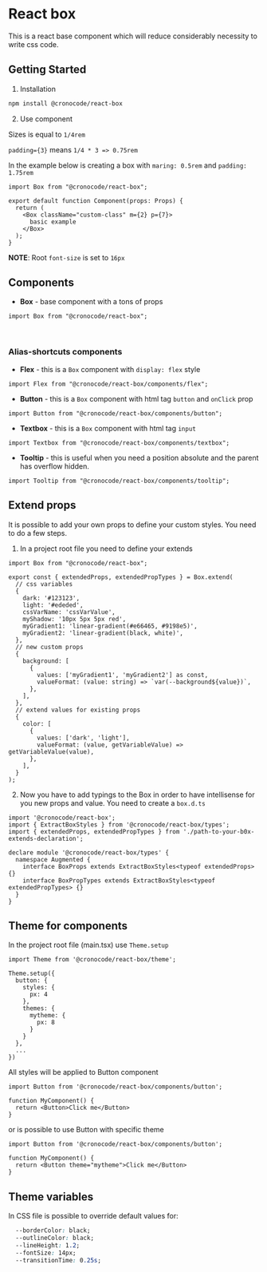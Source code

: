 # React box

This is a react base component which will reduce considerably necessity to write css code.

## Getting Started

1. Installation

```bash
npm install @cronocode/react-box
```

2. Use component

Sizes is equal to `1/4rem`

`padding={3}` means `1/4 * 3 => 0.75rem`

In the example below is creating a box with `maring: 0.5rem` and `padding: 1.75rem`

```JS
import Box from "@cronocode/react-box";

export default function Component(props: Props) {
  return (
    <Box className="custom-class" m={2} p={7}>
      basic example
    </Box>
  );
}
```

**NOTE**: Root `font-size` is set to `16px`

## Components

- **Box** - base component with a tons of props

```JS
import Box from "@cronocode/react-box";
```

<br/>

### Alias-shortcuts components

- **Flex** - this is a `Box` component with `display: flex` style

```JS
import Flex from "@cronocode/react-box/components/flex";
```

- **Button** - this is a `Box` component with html tag `button` and `onClick` prop

```JS
import Button from "@cronocode/react-box/components/button";
```

- **Textbox** - this is a `Box` component with html tag `input`

```JS
import Textbox from "@cronocode/react-box/components/textbox";
```

- **Tooltip** - this is useful when you need a position absolute and the parent has overflow hidden.

```JS
import Tooltip from "@cronocode/react-box/components/tooltip";
```

## Extend props

It is possible to add your own props to define your custom styles.
You need to do a few steps.

1. In a project root file you need to define your extends

```JS
import Box from "@cronocode/react-box";

export const { extendedProps, extendedPropTypes } = Box.extend(
  // css variables
  {
    dark: '#123123',
    light: '#ededed',
    cssVarName: 'cssVarValue',
    myShadow: '10px 5px 5px red',
    myGradient1: 'linear-gradient(#e66465, #9198e5)',
    myGradient2: 'linear-gradient(black, white)',
  },
  // new custom props
  {
    background: [
      {
        values: ['myGradient1', 'myGradient2'] as const,
        valueFormat: (value: string) => `var(--background${value})`,
      },
    ],
  },
  // extend values for existing props
  {
    color: [
      {
        values: ['dark', 'light'],
        valueFormat: (value, getVariableValue) => getVariableValue(value),
      },
    ],
  }
);
```

2. Now you have to add typings to the Box in order to have intellisense for you new props and value.
   You need to create a `box.d.ts`

```JS
import '@cronocode/react-box';
import { ExtractBoxStyles } from '@cronocode/react-box/types';
import { extendedProps, extendedPropTypes } from './path-to-your-b0x-extends-declaration';

declare module '@cronocode/react-box/types' {
  namespace Augmented {
    interface BoxProps extends ExtractBoxStyles<typeof extendedProps> {}
    interface BoxPropTypes extends ExtractBoxStyles<typeof extendedPropTypes> {}
  }
}
```

## Theme for components

In the project root file (main.tsx) use `Theme.setup`

```JS
import Theme from '@cronocode/react-box/theme';

Theme.setup({
  button: {
    styles: {
      px: 4
    },
    themes: {
      mytheme: {
        px: 8
      }
    }
  },
  ...
})
```

All styles will be applied to Button component

```JS
import Button from '@cronocode/react-box/components/button';

function MyComponent() {
  return <Button>Click me</Button>
}
```

or is possible to use Button with specific theme

```JS
import Button from '@cronocode/react-box/components/button';

function MyComponent() {
  return <Button theme="mytheme">Click me</Button>
}
```

## Theme variables

In CSS file is possible to override default values for:

```CSS
  --borderColor: black;
  --outlineColor: black;
  --lineHeight: 1.2;
  --fontSize: 14px;
  --transitionTime: 0.25s;
```
